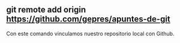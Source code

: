 ##  git remote add origin https://github.com/gepres/apuntes-de-git
Con este comando vinculamos nuestro repositorio local con Github.